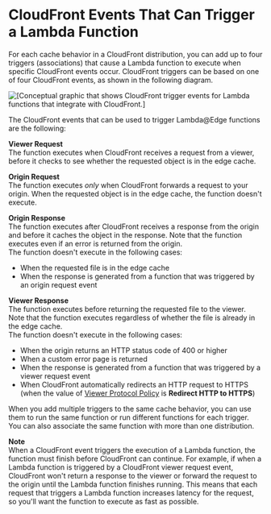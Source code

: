 # CloudFront Events That Can Trigger a Lambda Function<a name="lambda-cloudfront-trigger-events"></a>

For each cache behavior in a CloudFront distribution, you can add up to four triggers \(associations\) that cause a Lambda function to execute when specific CloudFront events occur\. CloudFront triggers can be based on one of four CloudFront events, as shown in the following diagram\.

![\[Conceptual graphic that shows CloudFront trigger events for Lambda functions that integrate with CloudFront.\]](http://docs.aws.amazon.com/AmazonCloudFront/latest/DeveloperGuide/images/cloudfront-events-that-trigger-lambda-functions.png)

The CloudFront events that can be used to trigger Lambda@Edge functions are the following:

**Viewer Request**  
The function executes when CloudFront receives a request from a viewer, before it checks to see whether the requested object is in the edge cache\.

**Origin Request**  
The function executes *only* when CloudFront forwards a request to your origin\. When the requested object is in the edge cache, the function doesn't execute\.

**Origin Response**  
The function executes after CloudFront receives a response from the origin and before it caches the object in the response\. Note that the function executes even if an error is returned from the origin\.  
The function doesn't execute in the following cases:  
+ When the requested file is in the edge cache
+ When the response is generated from a function that was triggered by an origin request event

**Viewer Response**  
The function executes before returning the requested file to the viewer\. Note that the function executes regardless of whether the file is already in the edge cache\.  
The function doesn't execute in the following cases:  
+ When the origin returns an HTTP status code of 400 or higher
+ When a custom error page is returned
+ When the response is generated from a function that was triggered by a viewer request event
+ When CloudFront automatically redirects an HTTP request to HTTPS \(when the value of [Viewer Protocol Policy](distribution-web-values-specify.md#DownloadDistValuesViewerProtocolPolicy) is **Redirect HTTP to HTTPS**\)

When you add multiple triggers to the same cache behavior, you can use them to run the same function or run different functions for each trigger\. You can also associate the same function with more than one distribution\.

**Note**  
When a CloudFront event triggers the execution of a Lambda function, the function must finish before CloudFront can continue\. For example, if when a Lambda function is triggered by a CloudFront viewer request event, CloudFront won't return a response to the viewer or forward the request to the origin until the Lambda function finishes running\. This means that each request that triggers a Lambda function increases latency for the request, so you'll want the function to execute as fast as possible\.
